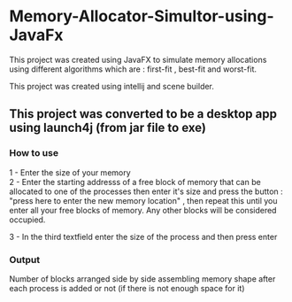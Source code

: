 # Memory-Allocator-Simultor-using-JavaFx
This project was created using JavaFX to simulate memory allocations using different algorithms which are : first-fit , best-fit and worst-fit.

This project was created using intellij and scene builder.  

## This project was converted to be a desktop app using launch4j (from jar file to exe)

### How to use 

1 - Enter the size of your memory  
2 - Enter the starting addresss of a free block of memory that can be allocated to one of the processes then enter it's size and press the button : "press here to enter the new memory location" , then repeat this until you enter all your free blocks of memory.
Any other blocks will be considered occupied.

3 - In the third textfield enter the size of the process and then press enter


### Output 

Number of blocks arranged side by side assembling memory shape after each process is added or not (if there is not enough space for it)
